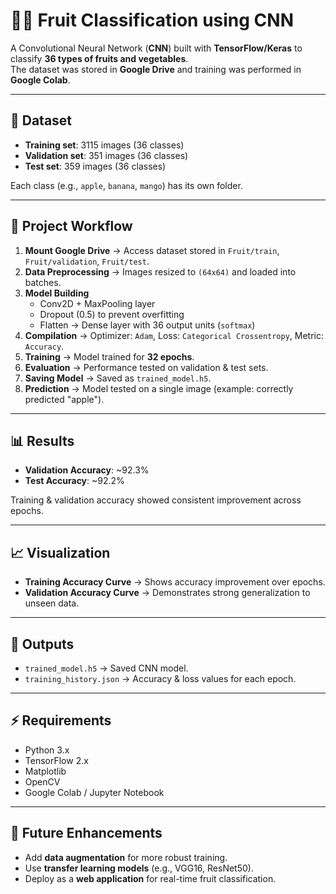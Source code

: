 # 🍎🥭 Fruit Classification using CNN

A Convolutional Neural Network (**CNN**) built with **TensorFlow/Keras** to classify **36 types of fruits and vegetables**.  
The dataset was stored in **Google Drive** and training was performed in **Google Colab**.  

---

## 📂 Dataset
- **Training set**: 3115 images (36 classes)  
- **Validation set**: 351 images (36 classes)  
- **Test set**: 359 images (36 classes)  

Each class (e.g., `apple`, `banana`, `mango`) has its own folder.  

---

## 🔧 Project Workflow
1. **Mount Google Drive** → Access dataset stored in `Fruit/train`, `Fruit/validation`, `Fruit/test`.  
2. **Data Preprocessing** → Images resized to `(64x64)` and loaded into batches.  
3. **Model Building**  
   - Conv2D + MaxPooling layer  
   - Dropout (0.5) to prevent overfitting  
   - Flatten → Dense layer with 36 output units (`softmax`)  
4. **Compilation** → Optimizer: `Adam`, Loss: `Categorical Crossentropy`, Metric: `Accuracy`.  
5. **Training** → Model trained for **32 epochs**.  
6. **Evaluation** → Performance tested on validation & test sets.  
7. **Saving Model** → Saved as `trained_model.h5`.  
8. **Prediction** → Model tested on a single image (example: correctly predicted "apple").  

---

## 📊 Results
- **Validation Accuracy**: ~92.3%  
- **Test Accuracy**: ~92.2%  

Training & validation accuracy showed consistent improvement across epochs.  

---

## 📈 Visualization
- **Training Accuracy Curve** → Shows accuracy improvement over epochs.  
- **Validation Accuracy Curve** → Demonstrates strong generalization to unseen data.  

---

## 💾 Outputs
- `trained_model.h5` → Saved CNN model.  
- `training_history.json` → Accuracy & loss values for each epoch.  

---

## ⚡ Requirements
- Python 3.x  
- TensorFlow 2.x  
- Matplotlib  
- OpenCV  
- Google Colab / Jupyter Notebook  

---

## 🎯 Future Enhancements
- Add **data augmentation** for more robust training.  
- Use **transfer learning models** (e.g., VGG16, ResNet50).  
- Deploy as a **web application** for real-time fruit classification.  
